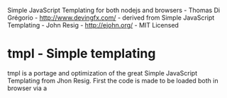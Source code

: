 Simple JavaScript Templating for both nodejs and browsers - Thomas Di Grégorio - http://www.devingfx.com/ - derived from
Simple JavaScript Templating - John Resig - http://ejohn.org/ - MIT Licensed

# tmpl - Simple templating

tmpl is a portage and optimization of the great Simple JavaScript Templating from Jhon Resig.
First the code is made to be loaded both in browser via a <script> tag and in nodejs via require.
Second the templating rules have been exported into a rules array to let developpers create their own rules

## Usage

	var greet = tmpl("Some text and <%=thing%>!");
	myDiv.innerHTML = greet({thing: 'that\'s it'});


## Add a templating rule

Simply add to the `tmpl.rules` Array a hash with 's' (search) and 'r' (replace) props :

	var rule = {s:<RegExp>, r:<string or function>};
	tmpl.rules.push(rule);

Exemple: Find a var tag of form 'text @varname@ text' and replace by the value.

	{
		s: /@(.*?)@/g , 	// Search char '@' then capture everything until another '@' (don't forget the global modifier /./g)
		r: '" + ($1) + "'	// The replace string will be part of the final function code, so you are in a middle of 
	}
							// a javacript string declaration named 'o' ex : var o = "<result of template here>"; return o;
							// So imagine your template is "Doctor @who@ ?" the function code without any replacement
							// will be: var o = "Doctor @who@ !"; return o;
							// Now after our rule is replaced the js code will be: var o = "Doctor " + (who) + " !"; return o;
